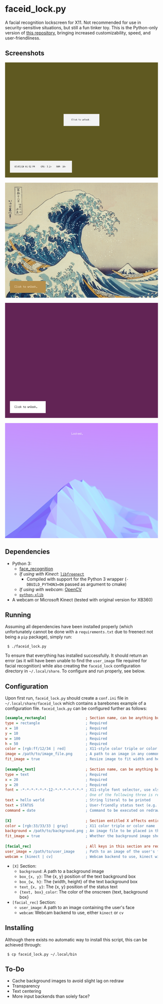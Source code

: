 # faceid\_lock.py

A facial recognition lockscreen for X11.  Not recommended for use in security-sensitive situations, but still a fun tinker toy.  This is the Python-only version of [this repository](https://github.com/Cubified/faceid_lock), bringing increased customizability, speed, and user-friendliness.

## Screenshots

![Screenshot 1](https://github.com/Cubified/faceid_lock.py/blob/master/screenshot1.png)

![Screenshot 2](https://github.com/Cubified/faceid_lock.py/blob/master/screenshot2.png)

![Screenshot 3](https://github.com/Cubified/faceid_lock.py/blob/master/screenshot3.png)

![Screenshot 4](https://github.com/Cubified/faceid_lock.py/blob/master/screenshot4.png)

## Dependencies

- Python 3:
  - [face_recognition](https://github.com/ageitgey/face_recognition)
  - _If using with Kinect_: [`libfreenect`](https://github.com/openkinect/libfreenect)
    - Compiled with support for the Python 3 wrapper (`-DBUILD_PYTHON3=ON` passed as argument to cmake)
  - _If using with webcam_: [OpenCV](https://opencv.org)
  - [`python-xlib`](https://github.com/python-xlib/python-xlib)
- A webcam or Microsoft Kinect (tested with original version for XB360)

## Running

Assuming all dependencies have been installed properly (which unfortunately cannot be done with a `requirements.txt` due to freenect not being a `pip` package), simply run:

     $ ./faceid_lock.py

To ensure that everything has installed successfully.  It should return an error (as it will have been unable to find the `user_image` file required for facial recognition) while also creating the `faceid_lock` configuration directory in `~/.local/share`.  To configure and run properly, see below.

## Configuration

Upon first run, `faceid_lock.py` should create a `conf.ini` file in `~/.local/share/faceid_lock` which contains a barebones example of a configuration file.  `faceid_lock.py` can be configured further as follows:

```ini
[example_rectangle]                  ; Section name, can be anything but must be unique
type = rectangle                     ; Required
x = 10                               ; Required
y = 10                               ; Required
w = 100                              ; Required
h = 50                               ; Required
color = [rgb:ff/12/34 | red]         ; X11-style color triple or color name
image = /path/to/image_file.png      ; A path to an image in any common format
fit_image = true                     ; Resize image to fit width and height specified earlier (does not respect aspect ratio)

[example_text]                       ; Section name, can be anything but must be unique
type = text                          ; Required
x = 20                               ; Required
y = 20                               ; Required
font = -*-*-*-*-*-*-12-*-*-*-*-*-*-* ; X11-style font selector, use xlsfonts or xfontsel to view choices
                                     ; One of the following three is required
text = hello world                   ; String literal to be printed
text = STATUS                        ; User-friendly status text (e.g. "Setting up...," "Checking...," "Face not recognized.")
command = date                       ; Command to be executed on redraw, output is printed

[X]                                  ; Section entitled X affects entire screen, all keys are optional
color = [rgb:33/33/33 | gray]        ; X11 color triple or color name
background = /path/to/background.png ; An image file to be placed in the background, can be in any common format
fit_image = true                     ; Whether the background image should be scaled to fit the entire screen

[facial_rec]                         ; All keys in this section are required
user_image = /path/to/user_image     ; Path to an image of the user's face, can be in any common format
webcam = [kinect | cv]               ; Webcam backend to use, kinect will use freenect while cv will use OpenCV
```

- `[X]` Section:
  - `background`: A path to a background image
  - `box_{x, y}`: The {x, y} position of the text background box
  - `box_{w, h}`: The {width, height} of the text background box
  - `text_{x, y}`: The {x, y} position of the status text
  - `{text, box}_color`: The color of the onscreen {text, background box}
- `[facial_rec]` Section:
  - `user_image`: A path to an image containing the user's face
  - `webcam`: Webcam backend to use, either `kinect` or `cv`

## Installing

Although there exists no automatic way to install this script, this can be achieved through:

     $ cp faceid_lock.py ~/.local/bin

## To-Do

- Cache background images to avoid slight lag on redraw
- Transparency
- Text centering
- More input backends than solely face?
